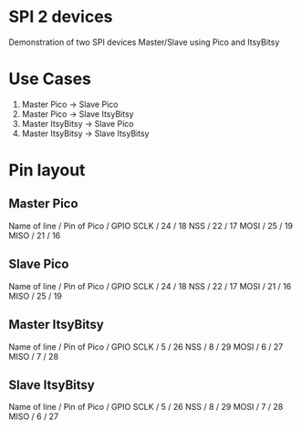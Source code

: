 # SPI 2 devices
Demonstration of two SPI devices Master/Slave using Pico and ItsyBitsy

# Use Cases
1. Master Pico -> Slave Pico
2. Master Pico -> Slave ItsyBitsy
3. Master ItsyBitsy -> Slave Pico
4. Master ItsyBitsy -> Slave ItsyBitsy

# Pin layout
## Master Pico
Name of line / Pin of Pico / GPIO
SCLK / 24 / 18
NSS / 22 / 17
MOSI / 25 / 19
MISO / 21 / 16
## Slave Pico
Name of line / Pin of Pico / GPIO
SCLK / 24 / 18
NSS / 22 / 17
MOSI / 21 / 16
MISO / 25 / 19
## Master ItsyBitsy
Name of line / Pin of Pico / GPIO
SCLK / 5 / 26
NSS / 8 / 29
MOSI / 6 / 27
MISO / 7 / 28
## Slave ItsyBitsy
Name of line / Pin of Pico / GPIO
SCLK / 5 / 26
NSS / 8 / 29
MOSI / 7 / 28
MISO / 6 / 27
